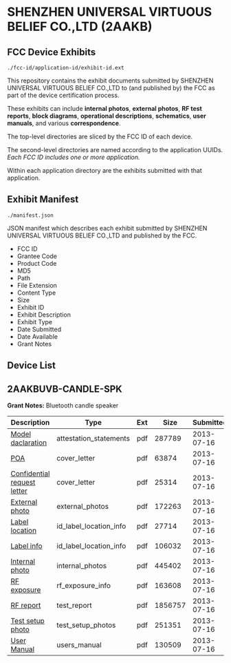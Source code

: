 # SHENZHEN UNIVERSAL VIRTUOUS BELIEF CO.,LTD (2AAKB)
## FCC Device Exhibits

```
./fcc-id/application-id/exhibit-id.ext
```

This repository contains the exhibit documents submitted by SHENZHEN UNIVERSAL VIRTUOUS BELIEF CO.,LTD to (and published by) the FCC as part of the device certification process.

These exhibits can include **internal photos**, **external photos**, **RF test reports**, **block diagrams**, **operational descriptions**, **schematics**, **user manuals**, and various **correspondence**.

The top-level directories are sliced by the FCC ID of each device.

The second-level directories are named according to the application UUIDs. *Each FCC ID includes one or more application.*

Within each application directory are the exhibits submitted with that application. 

## Exhibit Manifest

```
./manifest.json
```

JSON manifest which describes each exhibit submitted by SHENZHEN UNIVERSAL VIRTUOUS BELIEF CO.,LTD and published by the FCC.

- FCC ID
- Grantee Code
- Product Code
- MD5
- Path
- File Extension
- Content Type
- Size
- Exhibit ID
- Exhibit Description
- Exhibit Type
- Date Submitted
- Date Available
- Grant Notes

## Device List
## 2AAKBUVB-CANDLE-SPK
**Grant Notes:** Bluetooth candle speaker

| Description | Type | Ext | Size | Submitted | Available |
| ----------- | ---- | --- | ---- | --------- | --------- |
| [Model daclaration](2AAKBUVB-CANDLE-SPK/372c8f8409740746377ef5caf9284b78/2017913.pdf) | attestation_statements | pdf | 287789 | 2013-07-16 | 2013-07-16 |
| [POA](2AAKBUVB-CANDLE-SPK/372c8f8409740746377ef5caf9284b78/2017914.pdf) | cover_letter | pdf | 63874 | 2013-07-16 | 2013-07-16 |
| [Confidential request letter](2AAKBUVB-CANDLE-SPK/372c8f8409740746377ef5caf9284b78/2017915.pdf) | cover_letter | pdf | 25314 | 2013-07-16 | 2013-07-16 |
| [External photo](2AAKBUVB-CANDLE-SPK/372c8f8409740746377ef5caf9284b78/2017922.pdf) | external_photos | pdf | 172263 | 2013-07-16 | 2013-07-16 |
| [Label location](2AAKBUVB-CANDLE-SPK/372c8f8409740746377ef5caf9284b78/2017924.pdf) | id_label_location_info | pdf | 27714 | 2013-07-16 | 2013-07-16 |
| [Label info](2AAKBUVB-CANDLE-SPK/372c8f8409740746377ef5caf9284b78/2017925.pdf) | id_label_location_info | pdf | 106032 | 2013-07-16 | 2013-07-16 |
| [Internal photo](2AAKBUVB-CANDLE-SPK/372c8f8409740746377ef5caf9284b78/2017923.pdf) | internal_photos | pdf | 445402 | 2013-07-16 | 2013-07-16 |
| [RF exposure](2AAKBUVB-CANDLE-SPK/372c8f8409740746377ef5caf9284b78/2017921.pdf) | rf_exposure_info | pdf | 163608 | 2013-07-16 | 2013-07-16 |
| [RF report](2AAKBUVB-CANDLE-SPK/372c8f8409740746377ef5caf9284b78/2017919.pdf) | test_report | pdf | 1856757 | 2013-07-16 | 2013-07-16 |
| [Test setup photo](2AAKBUVB-CANDLE-SPK/372c8f8409740746377ef5caf9284b78/2017920.pdf) | test_setup_photos | pdf | 251351 | 2013-07-16 | 2013-07-16 |
| [User Manual](2AAKBUVB-CANDLE-SPK/372c8f8409740746377ef5caf9284b78/2017926.pdf) | users_manual | pdf | 130509 | 2013-07-16 | 2013-07-16 |
